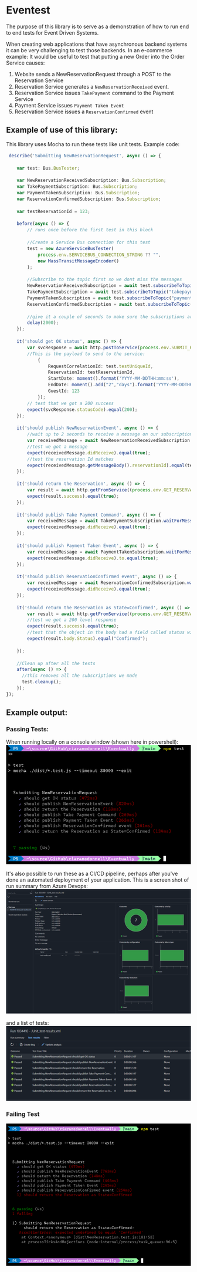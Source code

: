 # Eventest

The purpose of this library is to serve as a demonstration of how to run end to end tests for Event Driven Systems.

When creating web applications that have asynchronous backend systems it can be very challenging to test those backends.
In an e-commerce example: It would be useful to test that putting a new Order into the Order Service causes:
   
1. Website sends a NewReservationRequest through a POST to the Reservation Service
2. Reservation Service generates a ```NewReservationReceived``` event.
3. Reservation Service issues ```TakePayment``` command to the Payment Service
4. Payment Service issues ```Payment Taken Event```
5. Reservation Service issues a ```ReservationConfirmed``` event


## Example of use of this library:

This library uses Mocha to run these tests like unit tests. Example code:
``` typescript
 describe('Submitting NewReservationRequest', async () => {

    var test: Bus.BusTester;

    var NewReservationReceivedSubscription: Bus.Subscription;
    var TakePaymentSubscription: Bus.Subscription;
    var PaymentTakenSubscription: Bus.Subscription;
    var ReservationConfirmedSubscription: Bus.Subscription;

    var testReservationId = 123;

    before(async () => {
        // runs once before the first test in this block

        //Create a Service Bus connection for this test
        test = new AzureServiceBusTester(
            process.env.SERVICEBUS_CONNECTION_STRING ?? "",
            new MassTransitMessageEncoder()
        );

        //Subscribe to the topic first so we dont miss the messages
        NewReservationReceivedSubscription = await test.subscribeToTopic("newreservationreceived");
        TakePaymentSubscription = await test.subscribeToTopic("takepayment");
        PaymentTakenSubscription = await test.subscribeToTopic("paymenttaken");
        ReservationConfirmedSubscription = await test.subscribeToTopic("reservationconfirmed");

        //give it a couple of seconds to make sure the subscriptions are active
        delay(2000);
    });

    it('should get OK status', async () => {
        var svcResponse = await http.postToService(process.env.SUBMIT_RESERVATION_SERVICE_ENDPOINT ?? "",
        //This is the payload to send to the service:
            {
                RequestCorrelationId: test.testUniqueId,
                ReservationId: testReservationId,
                StartDate: moment().format('YYYY-MM-DDTHH:mm:ss'),
                EndDate: moment().add("2","days").format('YYYY-MM-DDTHH:mm:ss'),
                GuestId: 123
            });
        // test that we got a 200 success
        expect(svcResponse.statusCode).equal(200);
    });

    it('should publish NewReservationEvent', async () => {
        //wait up to 2 seconds to receive a message on our subscription
        var receivedMessage = await NewReservationReceivedSubscription.waitForMessage(2000);
        //test we got a message
        expect(receivedMessage.didReceive).equal(true);
        //test the reservation Id matches
        expect(receivedMessage.getMessageBody().reservationId).equal(testReservationId);
    });

    it('should return the Reservation', async () => {
        var result = await http.getFromService((process.env.GET_RESERVATION_SERVICE_ENDPOINT ?? "") + "?reservationId=" + testReservationId);
        expect(result.success).equal(true);
    });

    it('should publish Take Payment Command', async () => {
        var receivedMessage = await TakePaymentSubscription.waitForMessage(2000);
        expect(receivedMessage.didReceive).equal(true);
    });

    it('should publish Payment Taken Event', async () => {
        var receivedMessage = await PaymentTakenSubscription.waitForMessage(2000);
        expect(receivedMessage.didReceive).to.equal(true);
    });

    it('should publish ReservationConfirmed event', async () => {
        var receivedMessage = await ReservationConfirmedSubscription.waitForMessage(2000);
        expect(receivedMessage.didReceive).equal(true);
    });

    it('should return the Reservation as State=Confirmed', async () => {
        var result = await http.getFromService((process.env.GET_RESERVATION_SERVICE_ENDPOINT ?? "") + "?reservationId=" + testReservationId);
        //test we got a 200 level response
        expect(result.success).equal(true);
        //test that the object in the body had a field called status with a value = 'Confirmed'
        expect(result.body.Status).equal("Confirmed");

    });

    //Clean up after all the tests
    after(async () => {
      //this removes all the subscriptions we made
      test.cleanup();
    });
});

```

## Example output:


### Passing Tests:
When running locally on a console window (shown here in powershell):
![Screenshot of Passing Tests run in Powershell](./docs/PassingTests.png)

It's also possible to run these as a CI/CD pipeline, perhaps after you've done an automated deployment of your application.
This is a screen shot of run summary from Azure Devops:
![Screenshot of Test Run summary from Azure DevOps](./docs/PassingTestsInAzDo.png)

and a list of tests:
![Screenshot of test list in Azure DevOps](./docs/PassingTestsListInAzDo.png)
### Failing Test

![Screenshot of Passing Tests](./docs/FailingTest.png)
